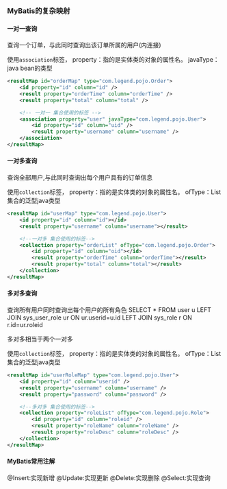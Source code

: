 ### MyBatis的复杂映射

#### 一对一查询
查询一个订单，与此同时查询出该订单所属的用户(内连接)

使用`association`标签，
property：指的是实体类的对象的属性名。
javaType：java bean的类型

```xml
<resultMap id="orderMap" type="com.legend.pojo.Order">
    <id property="id" column="id" />
    <result property="orderTime" column="orderTime" />
    <result property="total" column="total" />

    <!-- 一对一 集合使用的标签 -->
    <association property="user" javaType="com.legend.pojo.User">
        <id property="id" column="uid" />
        <result property="username" column="username" />
    </association>
</resultMap>
```

#### 一对多查询
查询全部用户,与此同时查询出每个用户具有的订单信息

使用`collection`标签，
property：指的是实体类的对象的属性名。
ofType：List集合的泛型java类型
```xml
<resultMap id="userMap" type="com.legend.pojo.User">
    <id property="id" column="id"></id>
    <result property="username" column="username"></result>

    <!--一对多 集合使用的标签-->
    <collection property="orderList" ofType="com.legend.pojo.Order">
        <id property="id" column="oid"></id>
        <result property="orderTime" column="orderTime"></result>
        <result property="total" column="total"></result>
    </collection>
</resultMap>
```

#### 多对多查询
查询所有用户同时查询出每个用户的所有角色
SELECT * FROM user u LEFT JOIN sys_user_role ur ON ur.userid=u.id LEFT JOIN sys_role r ON r.id=ur.roleid

多对多相当于两个一对多

使用`collection`标签，
property：指的是实体类的对象的属性名。
ofType：List集合的泛型java类型

```xml
<resultMap id="userRoleMap" type="com.legend.pojo.User">
    <id property="id" column="userid" />
    <result property="username" column="username" />
    <result property="password" column="password" />

    <!--多对多 集合使用的标签-->
    <collection property="roleList" ofType="com.legend.pojo.Role">
        <id property="id" column="roleid" />
        <result property="roleName" column="roleName" />
        <result property="roleDesc" column="roleDesc" />
    </collection>
</resultMap>
```

#### MyBatis常用注解
@Insert:实现新增
@Update:实现更新
@Delete:实现删除
@Select:实现查询
